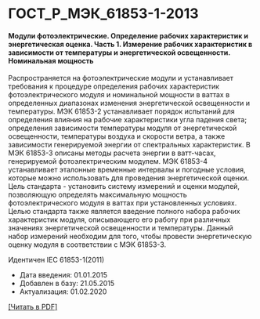 # ГОСТ_Р_МЭК_61853-1-2013

#### Модули фотоэлектрические. Определение рабочих характеристик и энергетическая оценка. Часть 1. Измерение рабочих характеристик в зависимости от температуры и энергетической освещенности. Номинальная мощность

Распространяется на фотоэлектрические модули и устанавливает требования к процедуре определения рабочих характеристик фотоэлектрического модуля и номинальной мощности в ваттах в определенных диапазонах изменения энергетической освещенности и температуры. МЭК 61853-2 устанавливает порядок испытаний для определения влияния на рабочие характеристики угла падения света; определения зависимости температуры модуля от энергетической освещенности, температуры воздуха и скорости ветра, а также зависимости генерируемой энергии от спектральных характеристик. В МЭК 61853-3 описаны методы расчета энергии в ватт-часах, генерируемой фотоэлектрическим модулем. МЭК 61853-4 устанавливает эталонные временные интервалы и погодные условия, которые можно использовать для проведения энергетической оценки. Цель стандарта - установить систему измерений и оценки модулей, позволяющую определять максимальную мощность фотоэлектрического модуля в ваттах при установленных условиях. Целью стандарта также является введение полного набора рабочих характеристик модуля, описывающего его работу при различных значениях энергетической освещенности и температуры. Данный набор измерений необходим для того, чтобы провести энергетическую оценку модуля в соответствии с МЭК 61853-3.

Идентичен IEC 61853-1(2011)

- Дата введения: 01.01.2015
- Добавлен в базу: 21.05.2015
- Актуализация: 01.02.2020

<a onclick="openFileCallback('https://standartgost.ru/g/ГОСТ_Р_МЭК_61853-1-2013.pdf', 'ГОСТ_Р_МЭК_61853-1-2013.pdf');" href="#">[Читать в PDF]</a>
